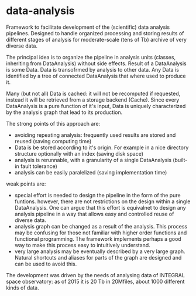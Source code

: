 data-analysis
=============

Framework to facilitate development of the (scientific) data analysis pipelines.
Designed to handle organized processing and storing results of  different stages of analysis for moderate-scale (tens of Tb)  archive of very diverse data.

The principal idea is to organize the pipeline in analysis units (classes, inheriting from DataAnalysis) without side effects. Result of a DataAnalysis is some Data. Data is transofrmed by analysis to other data. Any Data is identified by a tree of connected DataAnalysis that where used to produce it. 

Many (but not all) Data is cached: it will not be recomputed if requested, instead it will be retrieved from a storage backend (Cache). Since every DataAnalysis is a pure function of it's input, Data is uniquely characterized by the analysis graph that lead to its production.

The strong points of this approach are:

* avoiding repeating analysis: frequently used results are stored and reused (saving computing time)
* Data is be stored according to it's origin. For example in a nice directory structure optionally with an index (saving disk space)
* analysis is rerunnable, with a granularity of a single DataAnalysis (built-in fault tolerance)
* analysis can be easily paralelized (saving implementation time)

weak points are:

* special effort is needed to design the pipeline in the form of the pure funtions. however, there are not restrictions on the design within a single DataAnalysis. One can argue that this effort is equivalnet to design any analysis pipeline in a way that allows easy and controlled reuse of diverse data.
* analysis graph can be changed as a result of the analysis. This process may be confusing for those not familiar with higher order functions and functional programming. The framework implements perhaps a good way to make this process easy to intuitively understand.  
* very large analysis may be eventually described by a very large graph. Natural shortcuts and aliases for parts of the graph are designed and can be used to avoid this.


The development was driven by the needs of analysing data of INTEGRAL space observatory: as of 2015 it is 20 Tb in 20Mfiles, about 1000 different kinds of data.
